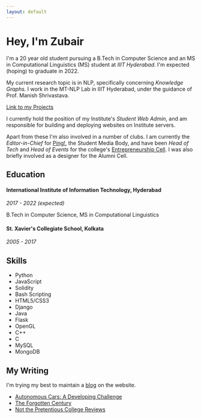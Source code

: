 ```yaml
---
layout: default
---
```


# Hey, I'm Zubair

I'm a 20 year old student pursuing a B.Tech in Computer Science and an MS in 
Computational Linguistics (MS) student at _IIIT Hyderabad_. I'm expected 
(hoping) to graduate in 2022.

My current research topic is in NLP, specifically concerning _Knowledge Graphs_.
I work in the MT-NLP Lab in IIIT Hyderabad, under the guidance of Prof. 
Manish Shrivastava. 

[Link to my Projects](./projects)

I currently hold the position of my Institute's _Student Web Admin_, and am 
responsible for building and deploying websites on Institute servers.

Apart from these I'm also involved in a number of clubs. I am currently the
_Editor-in-Chief_ for [Ping!](https://pingiiit.org/), the Student Media Body, 
and have been _Head of Tech_ and _Head of Events_ for the college's 
[Entrepreneurship Cell](https://ecell.iiit.ac.in/). I was also briefly
involved as a designer for the Alumni Cell.

## Education

#### International Institute of Information Technology, Hyderabad 
_2017 - 2022 (expected)_

B.Tech in Computer Science, MS in Computational Linguistics

#### St. Xavier's Collegiate School, Kolkata 
_2005 - 2017_

## Skills

- Python
- JavaScript
- Solidity
- Bash Scripting
- HTML5/CSS3
- Django
- Java
- Flask
- OpenGL
- C++
- C
- MySQL
- MongoDB


## My Writing

I'm trying my best to maintain a [blog](./posts) on the website.

- [Autonomous Cars: A Developing Challenge](https://pingiiit.org/echoes/2018/05/autonomous-cars-a-developing-challenge/)
- [The Forgotten Century](https://pingiiit.org/echoes/2019/06/the-forgotten-century/)
- [Not the Pretentious College Reviews](https://pingiiit.org/echoes/2018/05/not-the-pretentious-college-reviews/)

